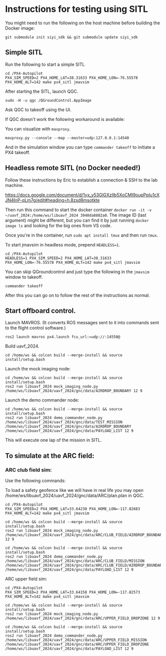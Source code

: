 # Instructions for testing using SITL

You might need to run the following on the host machine before building the Docker image:
```
git submodule init siyi_sdk && git submodule update siyi_sdk
```

## Simple SITL

Run the following to start a simple SITL

```
cd /PX4-Autopilot
PX4_SIM_SPEED=2 PX4_HOME_LAT=38.31633 PX4_HOME_LON=-76.55578 PX4_HOME_ALT=142 make px4_sitl jmavsim
```

After starting the SITL, launch QGC.

```
sudo -H -u qgc /QGroundControl.AppImage
```

Ask QGC to takeoff using the UI.

If QGC doesn't work the following workaround is available:

You can visualize with `mavproxy`.

```
mavproxy.py --console --map --master=udp:127.0.0.1:14540
```

And in the simulation window you can type `commander takeoff` to initiate a PX4 takeoff.

## Headless remote SITL (no Docker needed!)

Follow these instructions by Eric to establish a connection & SSH to the lab machine.

https://docs.google.com/document/d/1yx_y53GlGXzIlb5XoCMI9oupPpIu1cXJN4InP-qLm7g/edit#heading=h.8zsd8msotkte

Then run this command to start the docker container `docker run -it -v ~/uavf_2024:/home/ws/libuavf_2024 3940da8882a0`. The image ID (last argument) might be different, but you can find it by just running `docker image ls` and looking for the big ones from VS code.

Once you're in the container, run `sudo apt install tmux` and then run `tmux`.


To start jmavsim in headless mode, prepend `HEADLESS=1`.
```
cd /PX4-Autopilot
HEADLESS=1 PX4_SIM_SPEED=2 PX4_HOME_LAT=38.31633 PX4_HOME_LON=-76.55578 PX4_HOME_ALT=142 make px4_sitl jmavsim
```

You can skip QGroundcontrol and just type the following in the `jmavsim` window to takeoff.
```
commander takeoff
```

After this you can go on to follow the rest of the instructions as normal.


## Start offboard control.

Launch MAVROS. (It converts ROS messages sent to it into commands sent to the flight control software.)

```
ros2 launch mavros px4.launch fcu_url:=udp://:14550@
```

Build uavf_2024.

```
cd /home/ws && colcon build --merge-install && source install/setup.bash
```

Launch the mock imaging node:
```
cd /home/ws && colcon build --merge-install && source install/setup.bash
ros2 run libuavf_2024 mock_imaging_node.py /home/ws/libuavf_2024/uavf_2024/gnc/data/AIRDROP_BOUNDARY 12 9
```

Launch the demo commander node:
```
cd /home/ws && colcon build --merge-install && source install/setup.bash
ros2 run libuavf_2024 demo_commander_node.py /home/ws/libuavf_2024/uavf_2024/gnc/data/TEST_MISSION /home/ws/libuavf_2024/uavf_2024/gnc/data/AIRDROP_BOUNDARY /home/ws/libuavf_2024/uavf_2024/gnc/data/PAYLOAD_LIST 12 9
```

This will execute one lap of the mission in SITL.

## To simulate at the ARC field:

### ARC club field sim:

Use the following commands:

To load a safety geofence like we will have in real life you may open /home/ws/libuavf_2024/uavf_2024/gnc/data/ARC/plan.plan in QGC.

```
cd /PX4-Autopilot
PX4_SIM_SPEED=2 PX4_HOME_LAT=33.64230 PX4_HOME_LON=-117.82683 PX4_HOME_ALT=142 make px4_sitl jmavsim
```

```
cd /home/ws && colcon build --merge-install && source install/setup.bash
ros2 run libuavf_2024 mock_imaging_node.py /home/ws/libuavf_2024/uavf_2024/gnc/data/ARC/CLUB_FIELD/AIRDROP_BOUNDARY 12 9
```

```
cd /home/ws && colcon build --merge-install && source install/setup.bash
ros2 run libuavf_2024 demo_commander_node.py /home/ws/libuavf_2024/uavf_2024/gnc/data/ARC/CLUB_FIELD/MISSION /home/ws/libuavf_2024/uavf_2024/gnc/data/ARC/CLUB_FIELD/AIRDROP_BOUNDARY /home/ws/libuavf_2024/uavf_2024/gnc/data/PAYLOAD_LIST 12 9
```

ARC upper field sim:

```
cd /PX4-Autopilot
PX4_SIM_SPEED=2 PX4_HOME_LAT=33.64158 PX4_HOME_LON=-117.82573 PX4_HOME_ALT=142 make px4_sitl jmavsim
```

```
cd /home/ws && colcon build --merge-install && source install/setup.bash
ros2 run libuavf_2024 mock_imaging_node.py /home/ws/libuavf_2024/uavf_2024/gnc/data/ARC/UPPER_FIELD_DROPZONE 12 9
```

```
cd /home/ws && colcon build --merge-install && source install/setup.bash
ros2 run libuavf_2024 demo_commander_node.py /home/ws/libuavf_2024/uavf_2024/gnc/data/ARC/UPPER_FIELD_MISSION /home/ws/libuavf_2024/uavf_2024/gnc/data/ARC/UPPER_FIELD_DROPZONE /home/ws/libuavf_2024/uavf_2024/gnc/data/PAYLOAD_LIST 12 9
```
